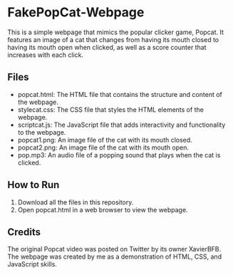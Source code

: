 # FakePopCat-Webpage
This is a simple webpage that mimics the popular clicker game, Popcat. It features an image of a cat that changes from having its mouth closed to having its mouth open when clicked, as well as a score counter that increases with each click.

## Files
* popcat.html: The HTML file that contains the structure and content of the webpage.
* stylecat.css: The CSS file that styles the HTML elements of the webpage.
* scriptcat.js: The JavaScript file that adds interactivity and functionality to the webpage.
* popcat1.png: An image file of the cat with its mouth closed.
* popcat2.png: An image file of the cat with its mouth open.
* pop.mp3: An audio file of a popping sound that plays when the cat is clicked.

## How to Run
1. Download all the files in this repository.
2. Open popcat.html in a web browser to view the webpage.

## Credits
The original Popcat video was posted on Twitter by its owner XavierBFB. The webpage was created by me as a demonstration of HTML, CSS, and JavaScript skills.
